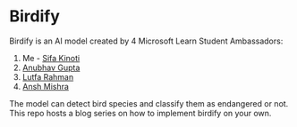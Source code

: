 # Birdify
Birdify is an AI model created by 4 Microsoft Learn Student Ambassadors:
1. Me - [Sifa Kinoti](https://github.com/Sifa96)
2. [Anubhav Gupta](https://github.com/Anubhavdevv)
3. [Lutfa Rahman](https://github.com/lutfarahman)
4. [Ansh Mishra](https://github.com/AnshMishra2001)

The model can detect bird species and classify them as endangered or not. This repo hosts a blog series on how to implement birdify on your own.
